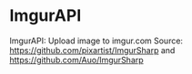 # ImgurAPI
ImgurAPI: Upload image to imgur.com
Source: https://github.com/pixartist/ImgurSharp and https://github.com/Auo/ImgurSharp
